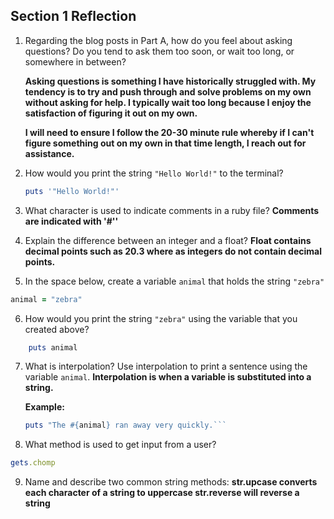 ## Section 1 Reflection

1. Regarding the blog posts in Part A, how do you feel about asking questions? Do you tend to ask them too soon, or wait too long, or somewhere in between?

    **Asking questions is something I have historically struggled with.  My tendency is to try and push through and solve problems on my own without asking for help.  I typically wait too long because I enjoy the satisfaction of figuring it out on my own.**

    **I will need to ensure I follow the 20-30 minute rule whereby if I can't figure something out on my own in that time length, I reach out for assistance.**

2. How would you print the string `"Hello World!"` to the terminal?
    ```ruby
    puts '"Hello World!"'
    ```

3. What character is used to indicate comments in a ruby file?
    **Comments are indicated with '#''**

4. Explain the difference between an integer and a float?
      **Float contains decimal points such as 20.3 where as integers do not contain decimal points.**

5. In the space below, create a variable `animal` that holds the string `"zebra"`
```ruby
animal = "zebra"
```
6. How would you print the string `"zebra"` using the variable that you created above?
```ruby
    puts animal
```
7. What is interpolation? Use interpolation to print a sentence using the variable `animal`.
    **Interpolation is when a variable is substituted into a string.**

    **Example:**
    ```ruby
    puts "The #{animal} ran away very quickly.```

8. What method is used to get input from a user?
  ```ruby
  gets.chomp
  ```

9. Name and describe two common string methods:
    **str.upcase converts each character of a string to uppercase
    str.reverse will reverse a string**
